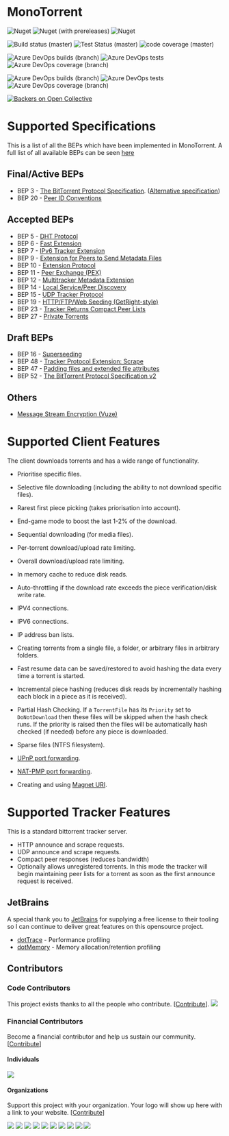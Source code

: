MonoTorrent
========

![Nuget](https://img.shields.io/nuget/v/MonoTorrent?label=stable) ![Nuget (with prereleases)](https://img.shields.io/nuget/vpre/MonoTorrent?label=Pre-release) ![Nuget](https://img.shields.io/nuget/dt/MonoTorrent)
 
![Build status (master)](https://img.shields.io/azure-devops/build/alanmcgovern0144/monotorrent/7/master?label=build%20status%20%28master%29) ![Test Status (master)](https://img.shields.io/azure-devops/tests/alanmcgovern0144/monotorrent/7/master?compact_message&label=test%20status%20%28master%29) ![code coverage (master)](https://img.shields.io/azure-devops/coverage/alanmcgovern0144/monotorrent/7/master?label=code%20coverage%20%28master%29)

![Azure DevOps builds (branch)](https://img.shields.io/azure-devops/build/alanmcgovern0144/monotorrent/7/monotorrent-3.0?label=build%20status%20%28monotorrent-3.0%29) ![Azure DevOps tests](https://img.shields.io/azure-devops/tests/alanmcgovern0144/monotorrent/7/monotorrent-3.0?compact_message&label=test%20status%20%28monotorrent-3.0%29) ![Azure DevOps coverage (branch)](https://img.shields.io/azure-devops/coverage/alanmcgovern0144/monotorrent/7/monotorrent-3.0?label=code%20coverage%20%28monotorrent-3.0%29)

![Azure DevOps builds (branch)](https://img.shields.io/azure-devops/build/alanmcgovern0144/monotorrent/7/monotorrent-2.0?label=build%20status%20%28monotorrent-2.0%29) ![Azure DevOps tests](https://img.shields.io/azure-devops/tests/alanmcgovern0144/monotorrent/7/monotorrent-2.0?compact_message&label=test%20status%20%28monotorrent-2.0%29) ![Azure DevOps coverage (branch)](https://img.shields.io/azure-devops/coverage/alanmcgovern0144/monotorrent/7/monotorrent-2.0?label=code%20coverage%20%28monotorrent-2.0%29)

[![Backers on Open Collective](https://opencollective.com/monotorrent/all/badge.svg?label=Backers)](https://opencollective.com/monotorrent)


# Supported Specifications

This is a list of all the BEPs which have been implemented in MonoTorrent. A full list of all available BEPs can be seen [here](http://www.bittorrent.org/beps/bep_0000.html)

## Final/Active BEPs
* BEP 3  - [The BitTorrent Protocol Specification](https://www.bittorrent.org/beps/bep_0003.html). ([Alternative specification](https://wiki.theory.org/index.php/BitTorrentSpecification))
* BEP 20 - [Peer ID Conventions](http://www.bittorrent.org/beps/bep_0020.html)

## Accepted BEPs

* BEP 5  - [DHT Protocol](http://www.bittorrent.org/beps/bep_0005.html)
* BEP 6  - [Fast Extension](http://www.bittorrent.org/beps/bep_0006.html)
* BEP 7  - [IPv6 Tracker Extension](http://www.bittorrent.org/beps/bep_0007.html)
* BEP 9  - [Extension for Peers to Send Metadata Files](http://www.bittorrent.org/beps/bep_0009.html)
* BEP 10 - [Extension Protocol](http://www.bittorrent.org/beps/bep_0010.html)
* BEP 11 - [Peer Exchange (PEX)](http://www.bittorrent.org/beps/bep_0011.html)
* BEP 12 - [Multitracker Metadata Extension](http://www.bittorrent.org/beps/bep_0012.html)
* BEP 14 - [Local Service/Peer Discovery](http://www.bittorrent.org/beps/bep_0014.html)
* BEP 15 - [UDP Tracker Protocol](http://www.bittorrent.org/beps/bep_0015.html)
* BEP 19 - [HTTP/FTP/Web Seeding (GetRight-style)
](http://www.bittorrent.org/beps/bep_0019.html)
* BEP 23 - [Tracker Returns Compact Peer Lists](http://www.bittorrent.org/beps/bep_0023.html)
* BEP 27 - [Private Torrents](http://www.bittorrent.org/beps/bep_0027.html)

## Draft BEPs

* BEP 16 - [Superseeding](http://www.bittorrent.org/beps/bep_0016.html)
* BEP 48 - [Tracker Protocol Extension: Scrape](http://www.bittorrent.org/beps/bep_0048.html)
* BEP 47 - [Padding files and extended file attributes](https://www.bittorrent.org/beps/bep_0047.html)
* BEP 52 - [The BitTorrent Protocol Specification v2](https://www.bittorrent.org/beps/bep_0052.html)

## Others
* [Message Stream Encryption (Vuze)](http://wiki.vuze.com/w/Message_Stream_Encryption)


# Supported Client Features

The client downloads torrents and has a wide range of functionality.

* Prioritise specific files.
* Selective file downloading (including the ability to not download specific files).
* Rarest first piece picking (takes priorisation into account).
* End-game mode to boost the last 1-2% of the download.
* Sequential downloading (for media files).
* Per-torrent download/upload rate limiting.
* Overall download/upload rate limiting.
* In memory cache to reduce disk reads.
* Auto-throttling if the download rate exceeds the piece verification/disk write rate.
* IPV4 connections.
* IPV6 connections.
* IP address ban lists.
* Creating torrents from a single file, a folder, or arbitrary files in arbitrary folders.
* Fast resume data can be saved/restored to avoid hashing the data every time a torrent is started.
* Incremental piece hashing (reduces disk reads by incrementally hashing each block in a piece as it is received).
* Partial Hash Checking. If a `TorrentFile` has its `Priority` set to `DoNotDownload` then these files will be skipped when the hash check runs. If the priority is raised then the files will be automatically hash checked (if needed) before any piece is downloaded.
* Sparse files (NTFS filesystem).

* [UPnP port forwarding](https://github.com/mono/Mono.Nat).
* [NAT-PMP port forwarding](https://github.com/mono/Mono.Nat).
* Creating and using [Magnet URI](https://en.wikipedia.org/wiki/Magnet_URI).


# Supported Tracker Features

This is a standard bittorrent tracker server.

* HTTP announce and scrape requests.
* UDP announce and scrape requests.
* Compact peer responses (reduces bandwidth)
* Optionally allows unregistered torrents. In this mode the tracker will begin maintaining peer lists for a torrent as soon as the first announce request is received. 


## JetBrains

A special thank you to [JetBrains](http://www.jetbrains.com/?from=monotorrent) for supplying a free license to their tooling so I can continue to deliver great features on this opensource project.

* [dotTrace](http://www.jetbrains.com/dottrace/?from=monotorrent) - Performance profiling
* [dotMemory](http://www.jetbrains.com/dotmemory/?from=monotorrent) - Memory allocation/retention profiling

## Contributors

### Code Contributors

This project exists thanks to all the people who contribute. [[Contribute](CONTRIBUTING.md)].
<a href="https://github.com/alanmcgovern/monotorrent/graphs/contributors"><img src="https://opencollective.com/monotorrent/contributors.svg?width=890&button=false" /></a>

### Financial Contributors

Become a financial contributor and help us sustain our community. [[Contribute](https://opencollective.com/monotorrent#category-CONTRIBUTE)]

#### Individuals

<a href="https://opencollective.com/monotorrent"><img src="https://opencollective.com/monotorrent/individuals.svg?width=890"></a>

#### Organizations

Support this project with your organization. Your logo will show up here with a link to your website. [[Contribute](https://opencollective.com/monotorrent#category-CONTRIBUTE)]

<a href="https://opencollective.com/monotorrent/organization/0/website"><img src="https://opencollective.com/monotorrent/organization/0/avatar.svg"></a>
<a href="https://opencollective.com/monotorrent/organization/1/website"><img src="https://opencollective.com/monotorrent/organization/1/avatar.svg"></a>
<a href="https://opencollective.com/monotorrent/organization/2/website"><img src="https://opencollective.com/monotorrent/organization/2/avatar.svg"></a>
<a href="https://opencollective.com/monotorrent/organization/3/website"><img src="https://opencollective.com/monotorrent/organization/3/avatar.svg"></a>
<a href="https://opencollective.com/monotorrent/organization/4/website"><img src="https://opencollective.com/monotorrent/organization/4/avatar.svg"></a>
<a href="https://opencollective.com/monotorrent/organization/5/website"><img src="https://opencollective.com/monotorrent/organization/5/avatar.svg"></a>
<a href="https://opencollective.com/monotorrent/organization/6/website"><img src="https://opencollective.com/monotorrent/organization/6/avatar.svg"></a>
<a href="https://opencollective.com/monotorrent/organization/7/website"><img src="https://opencollective.com/monotorrent/organization/7/avatar.svg"></a>
<a href="https://opencollective.com/monotorrent/organization/8/website"><img src="https://opencollective.com/monotorrent/organization/8/avatar.svg"></a>
<a href="https://opencollective.com/monotorrent/organization/9/website"><img src="https://opencollective.com/monotorrent/organization/9/avatar.svg"></a>
